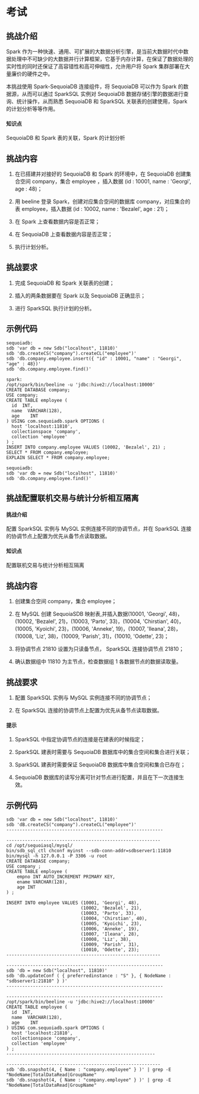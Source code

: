 # 考试

## 挑战介绍

Spark 作为一种快速、通用、可扩展的大数据分析引擎，是当前大数据时代中数据处理中不可缺少的大数据并行计算框架，它基于内存计算，在保证了数据处理的实时性的同时还保证了高容错性和高可伸缩性，允许用户将 Spark 集群部署在大量廉价的硬件之中。

本挑战使用 Spark-SequoiaDB 连接组件，将 SequoiaDB 可以作为 Spark 的数据源，从而可以通过 SparkSQL 实例对 SequoiaDB 数据存储引擎的数据进行查询、统计操作，从而熟悉 SequoiaDB 和 SparkSQL 关联表的创建使用，Spark 的计划分析等等作用。

#### 知识点

SequoiaDB 和 Spark 表的关联，Spark 的计划分析

## 挑战内容

1) 在已搭建并对接好的 SequoiaDB 和 Spark 的环境中，在 SequoiaDB 创建集合空间 company，集合 employee ，插入数据 (id : 10001, name : 'Georgi', age : 48)；

2) 用 beeline 登录 Spark，创建对应集合空间的数据库 company，对应集合的表 employee，插入数据 (id : 10002, name : 'Bezalel', age : 21)；

3) 在 Spark 上查看数据内容是否正常；

4) 在 SequoiaDB 上查看数据内容是否正常；

5) 执行计划分析。

## 挑战要求

1) 完成 SequoiaDB 和 Spark 关联表的创建；

2) 插入的两条数据要在 Spark 以及 SequoiaDB 正确显示；

3) 进行 SparkSQL 执行计划的分析。

## 示例代码

```shell
sequoiadb:
sdb 'var db = new Sdb("localhost", 11810)'
sdb 'db.createCS("company").createCL("employee")'
sdb 'db.company.employee.insert({ "id" : 10001, "name" : "Georgi", "age" : 48})'
sdb 'db.company.employee.find()'

spark:
/opt/spark/bin/beeline -u 'jdbc:hive2://localhost:10000'
CREATE DATABASE company;
USE company;
CREATE TABLE employee (
  id  INT,
  name  VARCHAR(128),
  age    INT
) USING com.sequoiadb.spark OPTIONS (
  host 'localhost:11810',
  collectionspace 'company',
  collection 'employee'
) ;
INSERT INTO company.employee VALUES (10002, 'Bezalel', 21) ;
SELECT * FROM company.employee;
EXPLAIN SELECT * FROM company.employee;

sequoiadb:
sdb 'var db = new Sdb("localhost", 11810)'
sdb 'db.company.employee.find()'
```

## 挑战配置联机交易与统计分析相互隔离

#### 挑战介绍

配置 SparkSQL 实例与 MySQL 实例连接不同的协调节点，并在 SparkSQL 连接的协调节点上配置为优先从备节点读取数据。

#### 知识点

配置联机交易与统计分析相互隔离

## 挑战内容

1) 创建集合空间 company，集合 employee；

2) 在 MySQL 创建 SequoiaSDB 映射表,并插入数据(10001, 'Georgi', 48)，
(10002, 'Bezalel', 21)，(10003, 'Parto', 33)，(10004, 'Chirstian', 40)，(10005, 'Kyoichi', 23)，(10006, 'Anneke', 19)，(10007, 'Ileana', 28)，(10008, 'Liz', 38)，(10009, 'Parish', 31)，(10010, 'Odette', 23)；
  
3) 将协调节点 21810 设置为只读备节点， SparkSQL 连接协调节点 21810；

4) 确认数据组中 11810 为主节点，检查数据组 1 各数据节点的数据读取量。

## 挑战要求

1) 配置 SparkSQL 实例与 MySQL 实例连接不同的协调节点；

2) 在 SparkSQL 连接的协调节点上配置为优先从备节点读取数据。

#### 提示

1) SparkSQL 中指定协调节点的连接是在建表的时候指定；

2) SparkSQL 建表时需要与 SequoiaDB 数据库中的集合空间和集合进行关联；

3) SparkSQL 建表时需要保证 SequoiaDB 数据库中集合空间和集合已存在；

4) SequoiaDB 数据库的读写分离可针对节点进行配置，并且在下一次连接生效。

## 示例代码

```shell
sdb 'var db = new Sdb("localhost", 11810)'
sdb 'dB.createCS("company").createCL("employee")'
-----------------------------------------------------------

----------------------------------------------------------
cd /opt/sequoiasql/mysql/
bin/sdb_sql_ctl chconf myinst --sdb-conn-addr=sdbserver1:11810
bin/mysql -h 127.0.0.1 -P 3306 -u root
CREATE DATABASE company;
USE company ;
CREATE TABLE employee (
    empno INT AUTO_INCREMENT PRIMARY KEY,
    ename VARCHAR(128),
    age INT
) ;

INSERT INTO employee VALUES (10001, 'Georgi', 48),
                            (10002, 'Bezalel', 21),
                            (10003, 'Parto', 33),
                            (10004, 'Chirstian', 40),
                            (10005, 'Kyoichi', 23),
                            (10006, 'Anneke', 19),
                            (10007, 'Ileana', 28),
                            (10008, 'Liz', 38),
                            (10009, 'Parish', 31),
                            (10010, 'Odette', 23);
----------------------------------------------------------

-----------------------------------------------------------
sdb 'db = new Sdb("localhost", 11810)'
sdb 'db.updateConf ( { preferredinstance : "S" }, { NodeName : "sdbserver1:21810" } )'
-----------------------------------------------------------

-----------------------------------------------------------
/opt/spark/bin/beeline -u 'jdbc:hive2://localhost:10000'
CREATE TABLE employee (
  id  INT,
  name  VARCHAR(128),
  age    INT
) USING com.sequoiadb.spark OPTIONS (
  host 'localhost:21810',
  collectionspace 'company',
  collection 'employee'
) ;
--------------------------------------------------------

----------------------------------------------------------
sdb 'db.snapshot(4, { Name : "company.employee" } )' | grep -E "NodeName|TotalDataRead|GroupName"
sdb 'db.snapshot(4, { Name : "company.employee" } )' | grep -E "NodeName|TotalDataRead|GroupName"
```
